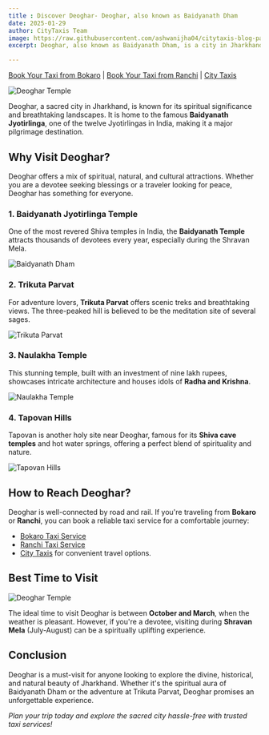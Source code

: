 ```yaml
---
title : Discover Deoghar- Deoghar, also known as Baidyanath Dham
date: 2025-01-29  
author: CityTaxis Team  
image: https://raw.githubusercontent.com/ashwanijha04/citytaxis-blog-page/main/images/deoghar-temple-jharkhand.jpg
excerpt: Deoghar, also known as Baidyanath Dham, is a city in Jharkhand, India, famous for its ancient temples and Hindu pilgrimage sites. 

---
```


[Book Your Taxi from Bokaro](https://citytaxis.in/bokaro-taxi-service) | [Book Your Taxi from Ranchi](https://citytaxis.in/ranchi-taxi-service) | [City Taxis](https://citytaxis.in/)

![Deoghar Temple](https://raw.githubusercontent.com/ashwanijha04/citytaxis-blog-page/main/images/d2.jpg)

Deoghar, a sacred city in Jharkhand, is known for its spiritual significance and breathtaking landscapes. It is home to the famous **Baidyanath Jyotirlinga**, one of the twelve Jyotirlingas in India, making it a major pilgrimage destination.

## Why Visit Deoghar?

Deoghar offers a mix of spiritual, natural, and cultural attractions. Whether you are a devotee seeking blessings or a traveler looking for peace, Deoghar has something for everyone.

### 1. **Baidyanath Jyotirlinga Temple**

One of the most revered Shiva temples in India, the **Baidyanath Temple** attracts thousands of devotees every year, especially during the Shravan Mela.

![Baidyanath Dham](https://raw.githubusercontent.com/ashwanijha04/citytaxis-blog-page/main/images/d1.jpg)

### 2. **Trikuta Parvat**

For adventure lovers, **Trikuta Parvat** offers scenic treks and breathtaking views. The three-peaked hill is believed to be the meditation site of several sages.

![Trikuta Parvat](https://raw.githubusercontent.com/ashwanijha04/citytaxis-blog-page/main/images/Trikuta_Parvat_Deoghar.jpg)

### 3. **Naulakha Temple**

This stunning temple, built with an investment of nine lakh rupees, showcases intricate architecture and houses idols of **Radha and Krishna**.

![Naulakha Temple](https://raw.githubusercontent.com/ashwanijha04/citytaxis-blog-page/main/images/Naulakha_Temple_Deoghar.jpg)

### 4. **Tapovan Hills**

Tapovan is another holy site near Deoghar, famous for its **Shiva cave temples** and hot water springs, offering a perfect blend of spirituality and nature.

![Tapovan Hills](https://raw.githubusercontent.com/ashwanijha04/citytaxis-blog-page/main/images/Tapovan_Hills_Deoghar.jpg)

## How to Reach Deoghar?

Deoghar is well-connected by road and rail. If you're traveling from **Bokaro** or **Ranchi**, you can book a reliable taxi service for a comfortable journey:

- [Bokaro Taxi Service](https://citytaxis.in/bokaro-taxi-service)
- [Ranchi Taxi Service](https://citytaxis.in/ranchi-taxi-service)
- [City Taxis](https://citytaxis.in/) for convenient travel options.

## Best Time to Visit

![Deoghar Temple](https://raw.githubusercontent.com/ashwanijha04/citytaxis-blog-page/main/images/d3.jpg)

The ideal time to visit Deoghar is between **October and March**, when the weather is pleasant. However, if you're a devotee, visiting during **Shravan Mela** (July-August) can be a spiritually uplifting experience.

## Conclusion

Deoghar is a must-visit for anyone looking to explore the divine, historical, and natural beauty of Jharkhand. Whether it's the spiritual aura of Baidyanath Dham or the adventure at Trikuta Parvat, Deoghar promises an unforgettable experience.

*Plan your trip today and explore the sacred city hassle-free with trusted taxi services!*

